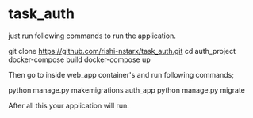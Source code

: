 # task_auth

just run following commands to run the application.

git clone https://github.com/rishi-nstarx/task_auth.git
cd auth_project
docker-compose build
docker-compose up

Then go to inside web_app container's and run following commands;

python manage.py makemigrations auth_app
python manage.py migrate

After all this your application will run.
